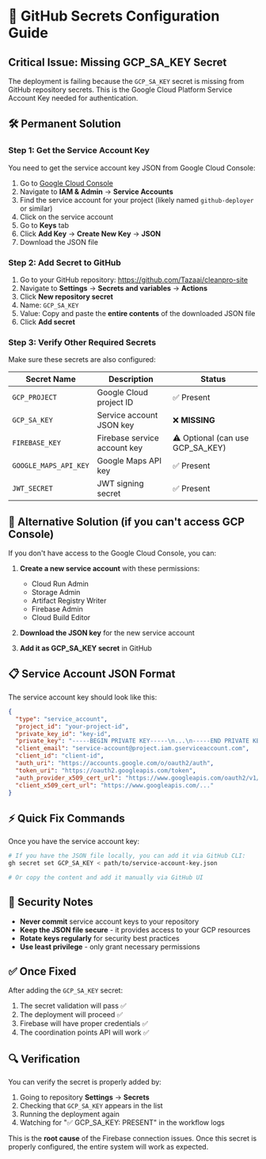 # 🔐 GitHub Secrets Configuration Guide

## Critical Issue: Missing GCP_SA_KEY Secret

The deployment is failing because the `GCP_SA_KEY` secret is missing from GitHub repository secrets. This is the Google Cloud Platform Service Account Key needed for authentication.

## 🛠️ Permanent Solution

### Step 1: Get the Service Account Key

You need to get the service account key JSON from Google Cloud Console:

1. Go to [Google Cloud Console](https://console.cloud.google.com/)
2. Navigate to **IAM & Admin** → **Service Accounts**
3. Find the service account for your project (likely named `github-deployer` or similar)
4. Click on the service account
5. Go to **Keys** tab
6. Click **Add Key** → **Create New Key** → **JSON**
7. Download the JSON file

### Step 2: Add Secret to GitHub

1. Go to your GitHub repository: https://github.com/Tazaai/cleanpro-site
2. Navigate to **Settings** → **Secrets and variables** → **Actions**
3. Click **New repository secret**
4. Name: `GCP_SA_KEY`
5. Value: Copy and paste the **entire contents** of the downloaded JSON file
6. Click **Add secret**

### Step 3: Verify Other Required Secrets

Make sure these secrets are also configured:

| Secret Name | Description | Status |
|-------------|-------------|---------|
| `GCP_PROJECT` | Google Cloud project ID | ✅ Present |
| `GCP_SA_KEY` | Service account JSON key | ❌ **MISSING** |
| `FIREBASE_KEY` | Firebase service account key | ⚠️ Optional (can use GCP_SA_KEY) |
| `GOOGLE_MAPS_API_KEY` | Google Maps API key | ✅ Present |
| `JWT_SECRET` | JWT signing secret | ✅ Present |

## 🔧 Alternative Solution (if you can't access GCP Console)

If you don't have access to the Google Cloud Console, you can:

1. **Create a new service account** with these permissions:
   - Cloud Run Admin
   - Storage Admin
   - Artifact Registry Writer
   - Firebase Admin
   - Cloud Build Editor

2. **Download the JSON key** for the new service account

3. **Add it as GCP_SA_KEY secret** in GitHub

## 📋 Service Account JSON Format

The service account key should look like this:

```json
{
  "type": "service_account",
  "project_id": "your-project-id",
  "private_key_id": "key-id",
  "private_key": "-----BEGIN PRIVATE KEY-----\n...\n-----END PRIVATE KEY-----\n",
  "client_email": "service-account@project.iam.gserviceaccount.com",
  "client_id": "client-id",
  "auth_uri": "https://accounts.google.com/o/oauth2/auth",
  "token_uri": "https://oauth2.googleapis.com/token",
  "auth_provider_x509_cert_url": "https://www.googleapis.com/oauth2/v1/certs",
  "client_x509_cert_url": "https://www.googleapis.com/..."
}
```

## ⚡ Quick Fix Commands

Once you have the service account key:

```bash
# If you have the JSON file locally, you can add it via GitHub CLI:
gh secret set GCP_SA_KEY < path/to/service-account-key.json

# Or copy the content and add it manually via GitHub UI
```

## 🚨 Security Notes

- **Never commit** service account keys to your repository
- **Keep the JSON file secure** - it provides access to your GCP resources
- **Rotate keys regularly** for security best practices
- **Use least privilege** - only grant necessary permissions

## ✅ Once Fixed

After adding the `GCP_SA_KEY` secret:

1. The secret validation will pass ✅
2. The deployment will proceed ✅
3. Firebase will have proper credentials ✅
4. The coordination points API will work ✅

## 🔍 Verification

You can verify the secret is properly added by:

1. Going to repository **Settings** → **Secrets**
2. Checking that `GCP_SA_KEY` appears in the list
3. Running the deployment again
4. Watching for "✅ GCP_SA_KEY: PRESENT" in the workflow logs

This is the **root cause** of the Firebase connection issues. Once this secret is properly configured, the entire system will work as expected.